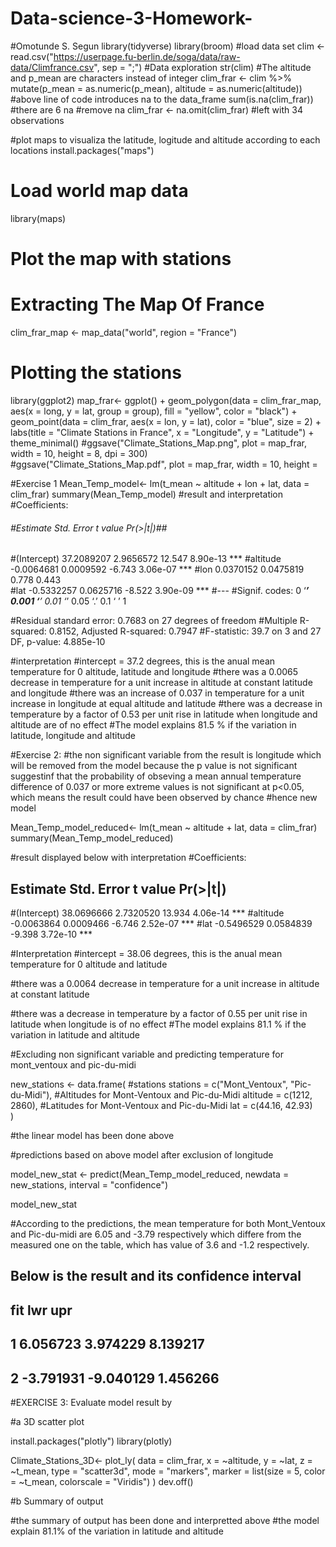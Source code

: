 # Data-science-3-Homework-
#Omotunde S. Segun
library(tidyverse)
library(broom)
#load data set
clim <- read.csv("https://userpage.fu-berlin.de/soga/data/raw-data/Climfrance.csv", sep = ";")
#Data exploration
str(clim)
#The altitude and p_mean are characters instead of integer
clim_frar <- clim %>% mutate(p_mean = as.numeric(p_mean),
                        altitude = as.numeric(altitude))
#above line of code introduces na to the data_frame
sum(is.na(clim_frar))
#there are 6 na
#remove na
clim_frar <- na.omit(clim_frar)
#left with 34 observations

#plot maps to visualiza the latitude, logitude and altitude according to each locations
install.packages("maps")

# Load world map data
library(maps)
# Plot the map with stations
# Extracting The Map Of France 
clim_frar_map <- map_data("world", region = "France")
 
# Plotting the stations
library(ggplot2)
map_frar<- ggplot() +
  geom_polygon(data = clim_frar_map, aes(x = long, y = lat, group = group), fill = "yellow", color = "black") +
  geom_point(data = clim_frar, aes(x = lon, y = lat), color = "blue", size = 2) +
  labs(title = "Climate Stations in France", x = "Longitude", y = "Latitude") +
  theme_minimal()
#ggsave("Climate_Stations_Map.png", plot = map_frar, width = 10, height = 8, dpi = 300)  
#ggsave("Climate_Stations_Map.pdf", plot = map_frar, width = 10, height = 

#Exercise 1
Mean_Temp_model<- lm(t_mean ~ altitude + lon + lat, data = clim_frar)
summary(Mean_Temp_model)
#result and interpretation
#Coefficients:
######      #Estimate Std. Error t value Pr(>|t|)##    
#(Intercept) 37.2089207  2.9656572  12.547 8.90e-13 ***
#altitude    -0.0064681  0.0009592  -6.743 3.06e-07 ***
#lon          0.0370152  0.0475819   0.778    0.443    
#lat         -0.5332257  0.0625716  -8.522 3.90e-09 ***
#---
#Signif. codes:  0 ‘***’ 0.001 ‘**’ 0.01 ‘*’ 0.05 ‘.’ 0.1 ‘ ’ 1

#Residual standard error: 0.7683 on 27 degrees of freedom
#Multiple R-squared:  0.8152,	Adjusted R-squared:  0.7947 
#F-statistic:  39.7 on 3 and 27 DF,  p-value: 4.885e-10


#interpretation
#intercept = 37.2 degrees, this is the anual mean temperature for 0 altitude, latitude and longitude
#there was a 0.0065 decrease in temperature for a unit increase in altitude at constant latitude and longitude
#there was an increase of 0.037 in temperature for a unit increase in longitude at equal altitude and latitude
#there was a decrease in temperature by a factor of 0.53 per unit rise in latitude when longitude and altitude are of no effect
#The model explains 81.5 % if the variation in latitude, longitude and altitude


#Exercise 2:
#the non significant variable from the result is longitude which will be removed from the model because the p value is not significant suggestinf that the probability of obseving a mean annual temperature difference of 0.037 or more extreme values is not significant at p<0.05, which means the result could have been observed by chance
#hence new model

Mean_Temp_model_reduced<- lm(t_mean ~ altitude  + lat, data = clim_frar)
summary(Mean_Temp_model_reduced)

#result displayed below with interpretation
#Coefficients:
##              Estimate Std. Error t value Pr(>|t|)    
#(Intercept) 38.0696666  2.7320520  13.934 4.06e-14 ***
#altitude    -0.0063864  0.0009466  -6.746 2.52e-07 ***
#lat         -0.5496529  0.0584839  -9.398 3.72e-10 ***

#Interpretation
#intercept = 38.06 degrees, this is the anual mean temperature for 0 altitude and latitude

#there was a 0.0064 decrease in temperature for a unit increase in altitude at constant latitude 

#there was a decrease in temperature by a factor of 0.55 per unit rise in latitude when longitude is of no effect
#The model explains 81.1 % if the variation in latitude and altitude

#Excluding non significant variable and predicting temperature for mont_ventoux and pic-du-midi

new_stations <- data.frame(
#stations 
  stations = c("Mont_Ventoux", "Pic-du-Midi"),
#Altitudes for Mont-Ventoux and Pic-du-Midi 
  altitude = c(1212, 2860),
#Latitudes for Mont-Ventoux and Pic-du-Midi
  lat = c(44.16, 42.93)  
)

#the linear model has been done above 

#predictions based on above model after exclusion of longitude

model_new_stat <- predict(Mean_Temp_model_reduced, newdata = new_stations, interval = "confidence")

model_new_stat

#According to the predictions, the mean temperature for both Mont_Ventoux and Pic-du-midi are 6.05 and -3.79   respectively which differe from the measured one on the table, which has value of 3.6 and -1.2 respectively. 

## Below is the result and its confidence interval

##        fit       lwr      upr
## 1  6.056723  3.974229 8.139217
## 2 -3.791931 -9.040129 1.456266

#EXERCISE 3: Evaluate model result by

#a 3D scatter plot

install.packages("plotly")
library(plotly)

Climate_Stations_3D<- plot_ly(
  data = clim_frar, x = ~altitude, y = ~lat, z = ~t_mean, 
  type = "scatter3d", mode = "markers", 
  marker = list(size = 5, color = ~t_mean, colorscale = "Viridis")
)
dev.off()

#b Summary of output

#the summary of output has been done and interpretted above
#the model explain 81.1% of the variation in latitude and altitude
